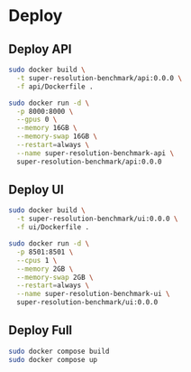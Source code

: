 # Deploy

## Deploy API
```bash
sudo docker build \
  -t super-resolution-benchmark/api:0.0.0 \
  -f api/Dockerfile .
```
```bash
sudo docker run -d \
  -p 8000:8000 \
  --gpus 0 \
  --memory 16GB \
  --memory-swap 16GB \
  --restart=always \
  --name super-resolution-benchmark-api \
  super-resolution-benchmark/api:0.0.0
```

## Deploy UI
```bash
sudo docker build \
  -t super-resolution-benchmark/ui:0.0.0 \
  -f ui/Dockerfile .
```
```bash
sudo docker run -d \
  -p 8501:8501 \
  --cpus 1 \
  --memory 2GB \
  --memory-swap 2GB \
  --restart=always \
  --name super-resolution-benchmark-ui \
  super-resolution-benchmark/ui:0.0.0
```

## Deploy Full
```bash
sudo docker compose build
sudo docker compose up
```
